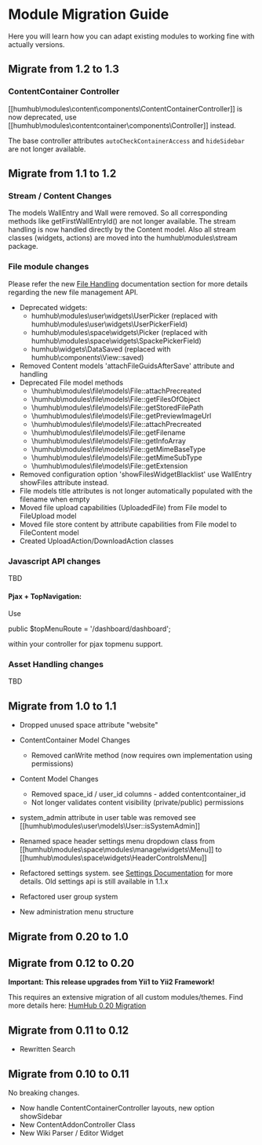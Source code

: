 # Module Migration Guide

Here you will learn how you can adapt existing modules to working fine with actually versions.

## Migrate from 1.2 to 1.3

### ContentContainer Controller

[[humhub\modules\content\components\ContentContainerController]] is now deprecated, use [[humhub\modules\contentcontainer\components\Controller]] instead.

The base controller attributes `autoCheckContainerAccess` and `hideSidebar` are not longer available.



## Migrate from 1.1 to 1.2

### Stream / Content Changes

The models WallEntry and Wall were removed. So all corresponding methods like getFirstWallEntryId() are not longer available.
The stream handling is now handled directly by the Content model. Also all stream classes (widgets, actions) are moved into the humhub\modules\stream package.



### File module changes

Please refer the new [File Handling](files.md) documentation section for more details regarding the new file management API.

- Deprecated widgets:
    - humhub\modules\user\widgets\UserPicker (replaced with humhub\modules\user\widgets\UserPickerField)
    - humhub\modules\space\widgets\Picker (replaced with humhub\modules\space\widgets\SpackePickerField)
    - humhub\widgets\DataSaved (replaced with humhub\components\View::saved)
- Removed Content models 'attachFileGuidsAfterSave' attribute and handling
- Deprecated File model methods
    - \humhub\modules\file\models\File::attachPrecreated
	- \humhub\modules\file\models\File::getFilesOfObject
	- \humhub\modules\file\models\File::getStoredFilePath
	- \humhub\modules\file\models\File::getPreviewImageUrl
	- \humhub\modules\file\models\File::attachPrecreated
	- \humhub\modules\file\models\File::getFilename
	- \humhub\modules\file\models\File::getInfoArray
	- \humhub\modules\file\models\File::getMimeBaseType
	- \humhub\modules\file\models\File::getMimeSubType
	- \humhub\modules\file\models\File::getExtension
- Removed configuration option 'showFilesWidgetBlacklist' use WallEntry showFiles attribute instead.
- File models title attributes is not longer automatically populated with the filename when empty
- Moved file upload capabilities (UploadedFile) from File model to FileUpload model
- Moved file store content by attribute capabilities from File model to FileContent model
- Created UploadAction/DownloadAction classes

### Javascript API changes

TBD

#### Pjax + TopNavigation:
Use

public $topMenuRoute = '/dashboard/dashboard';

within your controller for pjax topmenu support.

### Asset Handling changes

TBD


## Migrate from 1.0 to 1.1

- Dropped unused space attribute "website"

- ContentContainer Model Changes
    - Removed canWrite method (now requires own implementation using permissions)

- Content Model Changes
    - Removed space_id / user_id columns - added contentcontainer_id
    - Not longer validates content visibility (private/public) permissions

- system_admin attribute in user table was removed
 see [[humhub\modules\user\models\User::isSystemAdmin]]

- Renamed space header settings menu dropdown class
  from  [[humhub\modules\space\modules\manage\widgets\Menu]] to [[humhub\modules\space\widgets\HeaderControlsMenu]]

- Refactored settings system. see [Settings Documentation](modules-settings.md) for more details.
  Old settings api is still available in 1.1.x 

- Refactored user group system

- New administration menu structure

## Migrate from 0.20 to 1.0


## Migrate from 0.12 to 0.20

**Important: This release upgrades from Yii1 to Yii2 Framework!**

This requires an extensive migration of all custom modules/themes.
Find more details here: [HumHub 0.20 Migration](modules-migrate-0.20.md)

## Migrate from 0.11 to 0.12

- Rewritten Search 

## Migrate from 0.10 to 0.11

No breaking changes.

- Now handle ContentContainerController layouts, new option showSidebar
- New ContentAddonController Class
- New Wiki Parser / Editor Widget